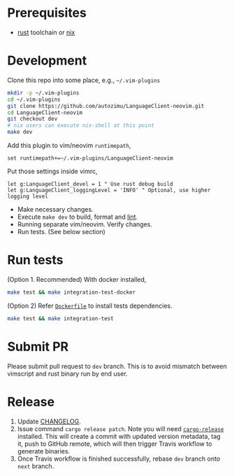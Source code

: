 # Prerequisites

- [rust] toolchain or [nix]

[rust]: https://www.rust-lang.org
[nix]: https://nixos.org/

# Development

Clone this repo into some place, e.g., `~/.vim-plugins`

```sh
mkdir -p ~/.vim-plugins
cd ~/.vim-plugins
git clone https://github.com/autozimu/LanguageClient-neovim.git
cd LanguageClient-neovim
git checkout dev
# nix users can execute nix-shell at this point
make dev
```

Add this plugin to vim/neovim `runtimepath`,

```vim
set runtimepath+=~/.vim-plugins/LanguageClient-neovim
```

Put those settings inside vimrc,

```vim
let g:LanguageClient_devel = 1 " Use rust debug build
let g:LanguageClient_loggingLevel = 'INFO' " Optional, use higher logging level
```

- Make necessary changes.
- Execute `make dev` to build, format and [lint][clippy].
- Running separate vim/neovim. Verify changes.
- Run tests. (See below section)

[clippy]: https://github.com/rust-lang-nursery/rust-clippy

# Run tests

(Option 1. Recommended) With docker installed,

```sh
make test && make integration-test-docker
```

(Option 2) Refer [`Dockerfile`](Dockerfile) to install tests dependencies.

```sh
make test && make integration-test
```

# Submit PR

Please submit pull request to `dev` branch. This is to avoid mismatch between
vimscript and rust binary run by end user.

# Release
1. Update [CHANGELOG](../CHANGELOG.md).
1. Issue command `cargo release patch`. Note you will need [`cargo-release`][cargo-release] installed. This will create a commit with updated version metadata, tag it, push to GitHub remote, which will then trigger Travis workflow to generate binaries.
1. Once Travis workflow is finished successfully, rebase `dev` branch onto `next` branch.

[cargo-release]: https://github.com/sunng87/cargo-release
